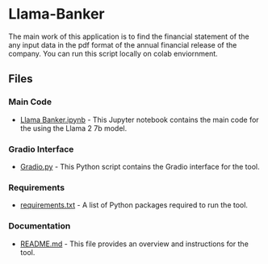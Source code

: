 # Llama-Banker
The main work of this application is to find the financial statement of the any input data in the pdf format of the annual financial release of the company. You can run this script locally on colab enviornment.

## Files

### Main Code

- [Llama Banker.ipynb](#) - This Jupyter notebook contains the main code for the using the Llama 2 7b model.

### Gradio Interface

- [Gradio.py](#) - This Python script contains the Gradio interface for the tool.

### Requirements

- [requirements.txt](#) - A list of Python packages required to run the tool.

### Documentation

- [README.md](#) - This file provides an overview and instructions for the tool.

